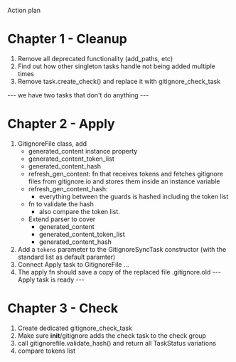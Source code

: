 
Action plan
# Chapter 1 - Cleanup
1. Remove all deprecated functionality (add_paths, etc)
2. Find out how other singleton tasks handle not being added multiple times
3. Remove task.create_check() and replace it with gitignore_check_task

--- we have two tasks that don't do anything ---
# Chapter 2 - Apply

1. GitignoreFile class, add
    - generated_content instance property
    - generated_content_token_list
    - generated_content_hash 
    - refresh_gen_content: fn that receives tokens and fetches gitignore files from gitignore.io and stores them inside an instance variable
    - refresh_gen_content_hash:
        - everything between the guards is hashed including the token list
    - fn to validate the hash 
        - also compare the token list.
    - Extend parser to cover
        - generated_content
        - generated_content_token_list
        - generated_content_hash 
5. Add a `tokens` parameter to the GitignoreSyncTask constructor (with the standard list as default paramter)
6. Connect Apply task to GitignoreFile ...
7. The apply fn should save a copy of the replaced file .gitignore.old
--- Apply task is ready ---

# Chapter 3 - Check
1. Create dedicated gitignore_check_task
2. Make sure __init__/gitignore adds the check task to the check group
3. call gitignorefile.validate_hash() and return all TaskStatus variations
3. compare tokens list

